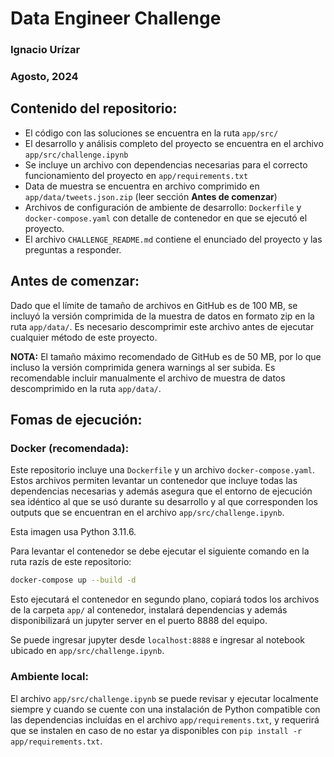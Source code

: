 # Data Engineer Challenge

### Ignacio Urízar
### Agosto, 2024

## Contenido del repositorio:
- El código con las soluciones se encuentra en la ruta `app/src/`
- El desarrollo y análisis completo del proyecto se encuentra en el archivo `app/src/challenge.ipynb`
- Se incluye un archivo con dependencias necesarias para el correcto funcionamiento del proyecto en `app/requirements.txt`
- Data de muestra se encuentra en archivo comprimido en `app/data/tweets.json.zip` (leer sección **Antes de comenzar**)
- Archivos de configuración de ambiente de desarrollo: `Dockerfile` y `docker-compose.yaml` con detalle de contenedor en que se ejecutó el proyecto.
- El archivo `CHALLENGE_README.md` contiene el enunciado del proyecto y las preguntas a responder. 

## Antes de comenzar:
Dado que el límite de tamaño de archivos en GitHub es de 100 MB, se incluyó la versión comprimida de la muestra de datos en formato zip en la ruta `app/data/`. Es necesario descomprimir este archivo antes de ejecutar cualquier método de este proyecto.

**NOTA:** El tamaño máximo recomendado de GitHub es de 50 MB, por lo que incluso la versión comprimida genera warnings al ser subida. Es recomendable incluir manualmente el archivo de muestra de datos descomprimido en la ruta `app/data/`.

## Fomas de ejecución:
### Docker (recomendada):
Este repositorio incluye una `Dockerfile` y un archivo `docker-compose.yaml`. Estos archivos permiten levantar un contenedor que incluye todas las dependencias necesarias y además asegura que el entorno de ejecución sea idéntico al que se usó durante su desarrollo y al que corresponden los outputs que se encuentran en el archivo `app/src/challenge.ipynb`.

Esta imagen usa Python 3.11.6.

Para levantar el contenedor se debe ejecutar el siguiente comando en la ruta razís de este repositorio:

```sh
docker-compose up --build -d
```

Esto ejecutará el contenedor en segundo plano, copiará todos los archivos de la carpeta `app/` al contenedor, instalará dependencias y además disponibilizará un jupyter server en el puerto 8888 del equipo.

Se puede ingresar jupyter desde `localhost:8888` e ingresar al notebook ubicado en `app/src/challenge.ipynb`.

### Ambiente local:
El archivo `app/src/challenge.ipynb` se puede revisar y ejecutar localmente siempre y cuando se cuente con una instalación de Python compatible con las dependencias incluídas en el archivo `app/requirements.txt`, y requerirá que se instalen en caso de no estar ya disponibles con `pip install -r app/requirements.txt`.